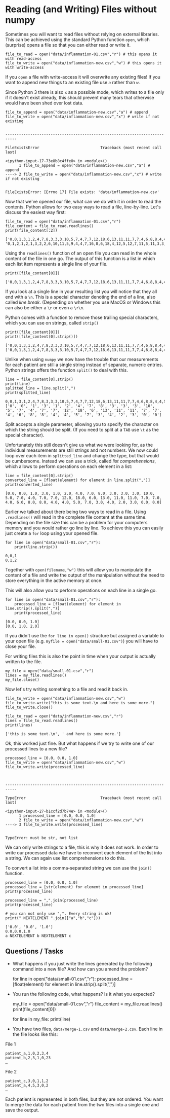 
# Reading (and Writing) Files without numpy

Sometimes you will want to read files without relying on external libraries. This can be achieved using the standard Python function `open`, which (surprise) opens a file so that you can either read or write it.  


    file_to_read = open("data/inflammation-01.csv","r") # this opens it with read-access
    file_to_write = open("data/inflammation-new.csv","w") # this opens it with write-access

If you `open` a file with write-access it will overwrite any existing files! If you want to append new things to an existing file use *`a`* rather than `w`. 

Since Python 3 there is also `x` as a possible mode, which writes to a file only if it doesn't exist already, this should prevent many tears that otherwise would have been shed over lost data.


    file_to_append = open("data/inflammation-new.csv","a") # append
    file_to_write = open("data/inflammation-new.csv","x") # write if not existing


    ---------------------------------------------------------------------------

    FileExistsError                           Traceback (most recent call last)

    <ipython-input-17-73e8b8c4ffe8> in <module>()
          1 file_to_append = open("data/inflammation-new.csv","a") # append
    ----> 2 file_to_write = open("data/inflammation-new.csv","x") # write if not existing
    

    FileExistsError: [Errno 17] File exists: 'data/inflammation-new.csv'



Now that we've opened our file, what can we do with it in order to read the contents. Python allows for two easy ways to read a file, line-by-line. Let's discuss the easiest way first:


    file_to_read = open("data/inflammation-01.csv","r")
    file_content = file_to_read.readlines()
    print(file_content[:2])

    ['0,0,1,3,1,2,4,7,8,3,3,3,10,5,7,4,7,7,12,18,6,13,11,11,7,7,4,6,8,8,4,4,5,7,3,4,2,3,0,0\n', '0,1,2,1,2,1,3,2,2,6,10,11,5,9,4,4,7,16,8,6,18,4,12,5,12,7,11,5,11,3,3,5,4,4,5,5,1,1,0,1\n']


Using the `readlines()` function of an open file you can read in the whole content of the file in one go. The output of this function is a list in which each list item represents a single line of your file. 


    print([file_content[0]])

    ['0,0,1,3,1,2,4,7,8,3,3,3,10,5,7,4,7,7,12,18,6,13,11,11,7,7,4,6,8,8,4,4,5,7,3,4,2,3,0,0\n']


If you look at a single line in your resulting list you will notice that they all end with a `\n`. This is a special character denoting the end of a line, also called *line break*. (Depending on whether you use MacOS or Windows this can also be either a `\r` or even a `\r\n`.

Python comes with a function to remove those trailing special characters, which you can use on strings, called `strip()`


    print([file_content[0]])
    print([file_content[0].strip()])

    ['0,0,1,3,1,2,4,7,8,3,3,3,10,5,7,4,7,7,12,18,6,13,11,11,7,7,4,6,8,8,4,4,5,7,3,4,2,3,0,0\n']
    ['0,0,1,3,1,2,4,7,8,3,3,3,10,5,7,4,7,7,12,18,6,13,11,11,7,7,4,6,8,8,4,4,5,7,3,4,2,3,0,0']


Unlike when using `numpy` we now have the trouble that our measurements for each patient are still a single string instead of separate, numeric entries. Python strings offers the function `split()` to deal with this. 


    line = file_content[0].strip()
    print(line)
    splitted_line = line.split(",")
    print(splitted_line)

    0,0,1,3,1,2,4,7,8,3,3,3,10,5,7,4,7,7,12,18,6,13,11,11,7,7,4,6,8,8,4,4,5,7,3,4,2,3,0,0
    ['0', '0', '1', '3', '1', '2', '4', '7', '8', '3', '3', '3', '10', '5', '7', '4', '7', '7', '12', '18', '6', '13', '11', '11', '7', '7', '4', '6', '8', '8', '4', '4', '5', '7', '3', '4', '2', '3', '0', '0']


Split accepts a single parameter, allowing you to specify the character on which the string should be split. (If you need to split at a `TAB` use `\t` as the special character). 

Unfortunately this still doesn't give us what we were looking for, as the individual measurements are still strings and not numbers. We now could loop over each item in `splitted_line` and change the type, but that would be cumbersome. Instead we can use a trick, called *list comprehensions*, which allows to perform operations on each element in a list:


    line = file_content[0].strip()
    converted_line = [float(element) for element in line.split(",")]
    print(converted_line)

    [0.0, 0.0, 1.0, 3.0, 1.0, 2.0, 4.0, 7.0, 8.0, 3.0, 3.0, 3.0, 10.0, 5.0, 7.0, 4.0, 7.0, 7.0, 12.0, 18.0, 6.0, 13.0, 11.0, 11.0, 7.0, 7.0, 4.0, 6.0, 8.0, 8.0, 4.0, 4.0, 5.0, 7.0, 3.0, 4.0, 2.0, 3.0, 0.0, 0.0]


Earlier we talked about there being two ways to read in a file. Using `.readlines()` will read in the complete file content at the same time. Depending on the file size this can be a problem for your computers memory and you would rather go line by line. To achieve this you can easily just create a `for` loop using your opened file.


    for line in open("data/small-01.csv","r"):
        print(line.strip())

    0,0,1
    0,1,2


Together with `open(filename,"w")` this will allow you to manipulate the content of a file and write the output of the manipulation without the need to store everything in the active memory at once. 

This will also allow you to perform operations on each line in a single go.


    for line in open("data/small-01.csv","r"):
        processed_line = [float(element) for element in line.strip().split(",")]
        print(processed_line)

    [0.0, 0.0, 1.0]
    [0.0, 1.0, 2.0]


If you didn't use the `for line in open()` structure but assigned a variable to your open file (e.g. `myfile = open("data/small-01.csv")`) you will have to close your file. 

For writing files this is also the point in time when your output is actually written to the file.


    my_file = open("data/small-01.csv","r")
    lines = my_file.readlines()
    my_file.close()

Now let's try writing something to a file and read it back in.


    file_to_write = open("data/inflammation-new.csv","w") 
    file_to_write.write("this is some text.\n and here is some more.")
    file_to_write.close()
    
    file_to_read = open("data/inflammation-new.csv","r")
    lines = file_to_read.readlines()
    print(lines)

    ['this is some text.\n', ' and here is some more.']


Ok, this worked just fine. But what happens if we try to write one of our processed lines to a new file?


    processed_line = [0.0, 0.0, 1.0]
    file_to_write = open("data/inflammation-new.csv","w") 
    file_to_write.write(processed_line)



    ---------------------------------------------------------------------------

    TypeError                                 Traceback (most recent call last)

    <ipython-input-27-b1ccf2d7b74e> in <module>()
          1 processed_line = [0.0, 0.0, 1.0]
          2 file_to_write = open("data/inflammation-new.csv","w")
    ----> 3 file_to_write.write(processed_line)
    

    TypeError: must be str, not list


We can only write strings to a file, this is why it does not work. In order to write our processed data we have to reconvert each element of the list into a string. We can again use list comprehensions to do this. 

To convert a list into a comma-separated string we can use the `join()` function.


    processed_line = [0.0, 0.0, 1.0]
    processed_line = [str(element) for element in processed_line]
    print(processed_line)
    
    processed_line = ",".join(processed_line)
    print(processed_line)
    
    # you can not only use ",". Every string is ok!
    print(" NEXTELEMENT ".join(["a","b","c"]))

    ['0.0', '0.0', '1.0']
    0.0,0.0,1.0
    a NEXTELEMENT b NEXTELEMENT c


## Questions / Tasks

 * What happens if you just write the lines generated by the following command into a new file? And how can you amend the problem?


    for line in open("data/small-01.csv","r"):
        processed_line = [float(element) for element in line.strip().split(",")]

* You run the following code, what happens? Is it what you expected?


    my_file = open("data/small-01.csv","r")
    file_content = my_file.readlines()
    print(file_content[0])
     
    for line in my_file:
        print(line)

* You have two files, `data/merge-1.csv` and `data/merge-2.csv`. Each line in the file looks like this: 

File 1
```
patient_a,1,0,2,3,4
patient_b,2,3,1,0,23
…
```
File 2
```
patient_c,3,0,1,1,2
patient_a,4,5,3,0,2
…
```

Each patient is represented in both files, but they are not ordered. You want to merge the data for each patient from the two files into a single one and save the output.


    

